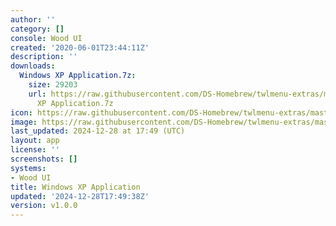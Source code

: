 ```yaml
---
author: ''
category: []
console: Wood UI
created: '2020-06-01T23:44:11Z'
description: ''
downloads:
  Windows XP Application.7z:
    size: 29203
    url: https://raw.githubusercontent.com/DS-Homebrew/twlmenu-extras/master/_nds/TWiLightMenu/akmenu/themes/Windows
      XP Application.7z
icon: https://raw.githubusercontent.com/DS-Homebrew/twlmenu-extras/master/unistore/icons/ak.png
image: https://raw.githubusercontent.com/DS-Homebrew/twlmenu-extras/master/unistore/icons/ak.png
last_updated: 2024-12-28 at 17:49 (UTC)
layout: app
license: ''
screenshots: []
systems:
- Wood UI
title: Windows XP Application
updated: '2024-12-28T17:49:38Z'
version: v1.0.0
---
```

